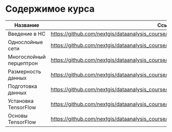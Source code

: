 
Содержимое курса
================

Название                | Ссылка
------------------------|-----------------------------------------------------------------------------------
Введение в НС           | https://github.com/nextgis/dataanalysis_course/blob/master/NNets/01-Intro.ipynb 
Однослойные сети        | https://github.com/nextgis/dataanalysis_course/blob/master/NNets/02-OneLayer.ipynb
Многослойный перцептрон | https://github.com/nextgis/dataanalysis_course/blob/master/NNets/03-MLP.ipynb
Размерность данных      | https://github.com/nextgis/dataanalysis_course/blob/master/NNets/04-StatDecisionIntro.ipynb
Подготовка данных       | https://github.com/nextgis/dataanalysis_course/blob/master/NNets/05-Preparation.ipynb
Установка TensorFlow    | https://github.com/nextgis/dataanalysis_course/blob/master/NNets/TF/Install_notes.ipynb
Основы TensorFlow       | https://github.com/nextgis/dataanalysis_course/blob/master/NNets/TF/TensorFlow_basics.ipynb

